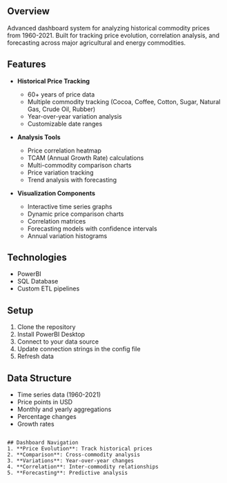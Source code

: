 ## Overview
Advanced dashboard system for analyzing historical commodity prices from 1960-2021. Built for tracking price evolution, correlation analysis, and forecasting across major agricultural and energy commodities.

## Features
- **Historical Price Tracking**
  - 60+ years of price data
  - Multiple commodity tracking (Cocoa, Coffee, Cotton, Sugar, Natural Gas, Crude Oil, Rubber)
  - Year-over-year variation analysis
  - Customizable date ranges

- **Analysis Tools**
  - Price correlation heatmap
  - TCAM (Annual Growth Rate) calculations
  - Multi-commodity comparison charts
  - Price variation tracking
  - Trend analysis with forecasting

- **Visualization Components**
  - Interactive time series graphs
  - Dynamic price comparison charts
  - Correlation matrices
  - Forecasting models with confidence intervals
  - Annual variation histograms

## Technologies
- PowerBI
- SQL Database
- Custom ETL pipelines

## Setup
1. Clone the repository
2. Install PowerBI Desktop
3. Connect to your data source
4. Update connection strings in the config file
5. Refresh data

## Data Structure
- Time series data (1960-2021)
- Price points in USD
- Monthly and yearly aggregations
- Percentage changes
- Growth rates

```

## Dashboard Navigation
1. **Price Evolution**: Track historical prices
2. **Comparison**: Cross-commodity analysis
3. **Variations**: Year-over-year changes
4. **Correlation**: Inter-commodity relationships
5. **Forecasting**: Predictive analysis
